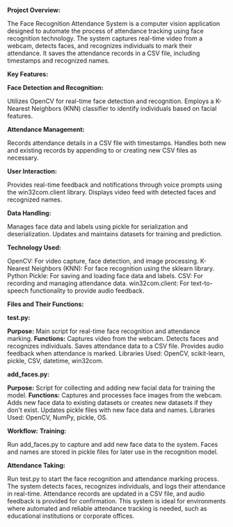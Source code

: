 **Project Overview:**

The Face Recognition Attendance System is a computer vision application designed to automate the process of attendance tracking using face recognition technology. The system captures real-time video from a webcam, detects faces, and recognizes individuals to mark their attendance. It saves the attendance records in a CSV file, including timestamps and recognized names.

**Key Features:**

**Face Detection and Recognition:**

Utilizes OpenCV for real-time face detection and recognition.
Employs a K-Nearest Neighbors (KNN) classifier to identify individuals based on facial features.

**Attendance Management:**

Records attendance details in a CSV file with timestamps.
Handles both new and existing records by appending to or creating new CSV files as necessary.

**User Interaction:**

Provides real-time feedback and notifications through voice prompts using the win32com.client library.
Displays video feed with detected faces and recognized names.

**Data Handling:**

Manages face data and labels using pickle for serialization and deserialization.
Updates and maintains datasets for training and prediction.

**Technology Used:**

OpenCV: For video capture, face detection, and image processing.
K-Nearest Neighbors (KNN): For face recognition using the sklearn library.
Python Pickle: For saving and loading face data and labels.
CSV: For recording and managing attendance data.
win32com.client: For text-to-speech functionality to provide audio feedback.

**Files and Their Functions:**

**test.py:**

**Purpose:** Main script for real-time face recognition and attendance marking.
**Functions:**
Captures video from the webcam.
Detects faces and recognizes individuals.
Saves attendance data to a CSV file.
Provides audio feedback when attendance is marked.
Libraries Used: OpenCV, scikit-learn, pickle, CSV, datetime, win32com.

**add_faces.py:**

**Purpose:** Script for collecting and adding new facial data for training the model.
**Functions:**
Captures and processes face images from the webcam.
Adds new face data to existing datasets or creates new datasets if they don't exist.
Updates pickle files with new face data and names.
Libraries Used: OpenCV, NumPy, pickle, OS.

**Workflow:**
**Training:**

Run add_faces.py to capture and add new face data to the system.
Faces and names are stored in pickle files for later use in the recognition model.

**Attendance Taking:**

Run test.py to start the face recognition and attendance marking process.
The system detects faces, recognizes individuals, and logs their attendance in real-time.
Attendance records are updated in a CSV file, and audio feedback is provided for confirmation.
This system is ideal for environments where automated and reliable attendance tracking is needed, such as educational institutions or corporate offices.
